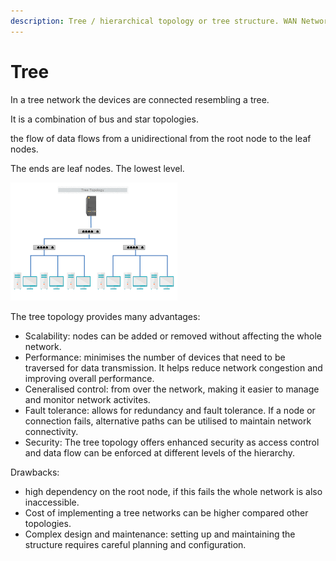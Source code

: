 ```yaml
---
description: Tree / hierarchical topology or tree structure. WAN Networks
---
```


# Tree

In a tree network the devices are connected resembling a tree.

It is a combination of bus and star topologies.

the flow of data flows from a unidirectional from the root node to the leaf nodes.

The ends are leaf nodes. The lowest level.

![](<../../../.gitbook/assets/image (1).png>)

The tree topology provides many advantages:

* Scalability: nodes can be added or removed without affecting the whole network.
* Performance: minimises the number of devices that need to be traversed for data transmission.  It helps reduce network congestion and improving overall performance.
* Ceneralised control: from over the network, making it easier to manage and monitor network activites.
* Fault tolerance: allows for redundancy and fault tolerance. If a node or connection fails, alternative paths can be utilised to maintain network connectivity.
* Security: The tree topology offers enhanced security as access control and data flow can be enforced at different levels of the hierarchy.

Drawbacks:

* high dependency on the root node, if this fails the whole network is also inaccessible.
* Cost of implementing a tree networks can be higher compared other topologies.
* Complex design and maintenance: setting up and maintaining the structure requires careful planning and configuration.&#x20;

